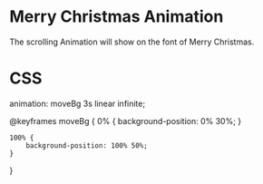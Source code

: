 # Merry Christmas Animation

The scrolling Animation will show on the font of Merry Christmas.

# CSS

animation: moveBg 3s linear infinite;

@keyframes moveBg {
0% {
background-position: 0% 30%;
}

    100% {
        background-position: 100% 50%;
    }

}
